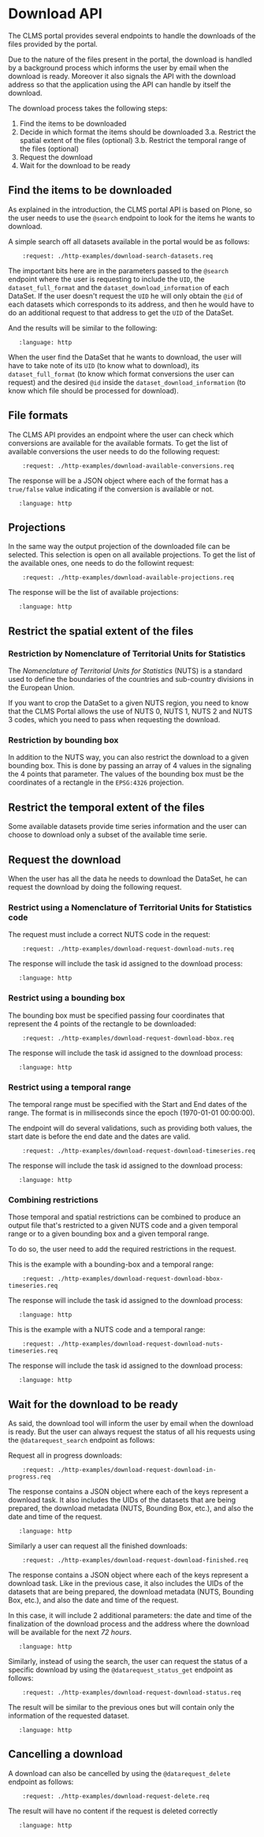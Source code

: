 # Download API

The CLMS portal provides several endpoints to handle the downloads of the files provided by the portal.

Due to the nature of the files present in the portal, the download is handled by a background process which informs the user by email when the download is ready. Moreover it also signals the API with the download address so that the application using the API can handle by itself the download.

The download process takes the following steps:

1. Find the items to be downloaded
2. Decide in which format the items should be downloaded
   3.a. Restrict the spatial extent of the files (optional)
   3.b. Restrict the temporal range of the files (optional)
3. Request the download
4. Wait for the download to be ready

## Find the items to be downloaded

As explained in the introduction, the CLMS portal API is based on Plone, so the user needs to use the `@search` endpoint to look for the items he wants to download.

A simple search off all datasets available in the portal would be as follows:

```{http:example} curl wget python-requests
    :request: ./http-examples/download-search-datasets.req

```

The important bits here are in the parameters passed to the `@search` endpoint where the user is requesting to include the `UID`, the `dataset_full_format` and the `dataset_download_information` of each DataSet. If the user doesn't request the `UID` he will only obtain the `@id` of each datasets which corresponds to its address, and then he would have to do an additional request to that address to get the `UID` of the DataSet.

And the results will be similar to the following:

```{literalinclude} ./http-examples/download-search-datasets.resp
   :language: http
```

When the user find the DataSet that he wants to download, the user will have to take note of its `UID` (to know what to download), its `dataset_full_format` (to know which format conversions the user can request) and the desired `@id` inside the `dataset_download_information` (to know which file should be processed for download).

## File formats

The CLMS API provides an endpoint where the user can check which conversions are available for the available formats. To get the list of available conversions the user needs to do the following request:

```{http:example} curl wget python-requests
    :request: ./http-examples/download-available-conversions.req

```

The response will be a JSON object where each of the format has a `true/false` value indicating if the conversion is available or not.

```{literalinclude} ./http-examples/download-available-conversions.resp
   :language: http
```

## Projections

In the same way the output projection of the downloaded file can be selected. This selection is open on all available projections. To get the list of the available ones, one needs to do the followint request:

```{http:example} curl wget python-requests
    :request: ./http-examples/download-available-projections.req

```

The response will be the list of available projections:

```{literalinclude} ./http-examples/download-available-projections.resp
   :language: http
```

## Restrict the spatial extent of the files

### Restriction by Nomenclature of Territorial Units for Statistics

The _Nomenclature of Territorial Units for Statistics_ (NUTS) is a standard used to define the boundaries of the countries and sub-country divisions in the European Union.

If you want to crop the DataSet to a given NUTS region, you need to know that the CLMS Portal allows the use of NUTS 0, NUTS 1, NUTS 2 and NUTS 3 codes, which you need to pass when requesting the download.

### Restriction by bounding box

In addition to the NUTS way, you can also restrict the download to a given bounding box. This is done by passing an array of 4 values in the signaling the 4 points that parameter. The values of the bounding box must be the coordinates of a rectangle in the `EPSG:4326` projection.

## Restrict the temporal extent of the files

Some available datasets provide time series information and the user can choose to download only a subset of the available time serie.

## Request the download

When the user has all the data he needs to download the DataSet, he can request the download by doing the following request.

### Restrict using a Nomenclature of Territorial Units for Statistics code

The request must include a correct NUTS code in the request:

```{http:example} curl wget python-requests
    :request: ./http-examples/download-request-download-nuts.req

```

The response will include the task id assigned to the download process:

```{literalinclude} ./http-examples/download-request-download-nuts.resp
   :language: http
```

### Restrict using a bounding box

The bounding box must be specified passing four coordinates that represent
the 4 points of the rectangle to be downloaded:

```{http:example} curl wget python-requests
    :request: ./http-examples/download-request-download-bbox.req

```

The response will include the task id assigned to the download process:

```{literalinclude} ./http-examples/download-request-download-bbox.resp
   :language: http
```

### Restrict using a temporal range

The temporal range must be specified with the Start and End dates of the range.
The format is in milliseconds since the epoch (1970-01-01 00:00:00).

The endpoint will do several validations, such as providing both values, the start date is before the end date and the dates are valid.

```{http:example} curl wget python-requests
    :request: ./http-examples/download-request-download-timeseries.req

```

The response will include the task id assigned to the download process:

```{literalinclude} ./http-examples/download-request-download-timeseries.resp
   :language: http
```

### Combining restrictions

Those temporal and spatial restrictions can be combined to produce an output file that's restricted to a given NUTS code and a given temporal range or to a given bounding box and a given temporal range.

To do so, the user need to add the required restrictions in the request.

This is the example with a bounding-box and a temporal range:

```{http:example} curl wget python-requests
    :request: ./http-examples/download-request-download-bbox-timeseries.req

```

The response will include the task id assigned to the download process:

```{literalinclude} ./http-examples/download-request-download-bbox-timeseries.resp
   :language: http
```

This is the example with a NUTS code and a temporal range:

```{http:example} curl wget python-requests
    :request: ./http-examples/download-request-download-nuts-timeseries.req

```

The response will include the task id assigned to the download process:

```{literalinclude} ./http-examples/download-request-download-nuts-timeseries.resp
   :language: http
```

## Wait for the download to be ready

As said, the download tool will inform the user by email when the download is ready. But the user can always request the status of all his requests using the `@datarequest_search` endpoint as follows:

Request all in progress downloads:

```{http:example} curl wget python-requests
    :request: ./http-examples/download-request-download-in-progress.req

```

The response contains a JSON object where each of the keys represent a download task. It also includes the UIDs of the datasets that are being prepared, the download metadata (NUTS, Bounding Box, etc.), and also the date and time of the request.

```{literalinclude} ./http-examples/download-request-download-in-progress.resp
   :language: http
```

Similarly a user can request all the finished downloads:

```{http:example} curl wget python-requests
    :request: ./http-examples/download-request-download-finished.req

```

The response contains a JSON object where each of the keys represent a download task. Like in the previous case, it also includes the UIDs of the datasets that are being prepared, the download metadata (NUTS, Bounding Box, etc.), and also the date and time of the request.

In this case, it will include 2 additional parameters: the date and time of the finalization of the download process and the address where the download will be available for the next _72 hours_.

```{literalinclude} ./http-examples/download-request-download-finished.resp
   :language: http
```

Similarly, instead of using the search, the user can request the status of a specific download by using the `@datarequest_status_get` endpoint as follows:

```{http:example} curl wget python-requests
    :request: ./http-examples/download-request-download-status.req

```

The result will be similar to the previous ones but will contain only the information of the requested dataset.

```{literalinclude} ./http-examples/download-request-download-status.resp
   :language: http
```

## Cancelling a download

A download can also be cancelled by using the `@datarequest_delete` endpoint as follows:

```{http:example} curl wget python-requests
    :request: ./http-examples/download-request-delete.req

```

The result will have no content if the request is deleted correctly

```{literalinclude} ./http-examples/download-request-delete.resp
   :language: http
```
